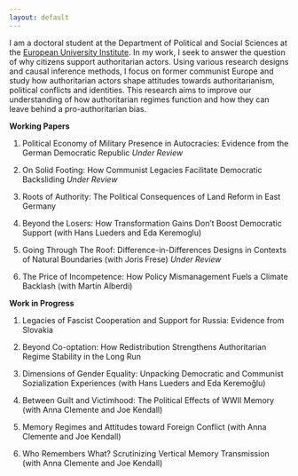 ```yaml
---
layout: default
---
```


I am a doctoral student at the Department of Political and Social Sciences at the [European University Institute](https://www.eui.eu/en/academic-units/political-and-social-sciences). In my work, I seek to answer the question of why citizens support authoritarian actors. Using various research designs and causal inference methods, I focus on former communist Europe and study how authoritarian actors shape attitudes towards authoritarianism, political conflicts and identities. This research aims to improve our understanding of how authoritarian regimes function and how they can leave behind a pro-authoritarian bias.

**Working Papers**  

1. Political Economy of Military Presence in Autocracies: Evidence from the German Democratic Republic *Under Review* 

2. On Solid Footing: How Communist Legacies Facilitate Democratic Backsliding *Under Review* 

3. Roots of Authority: The Political Consequences of Land Reform in East Germany 

4. Beyond the Losers: How Transformation Gains Don’t Boost Democratic Support (with Hans Lueders and Eda Keremoglu)

5. Going Through The Roof: Difference-in-Differences Designs in Contexts of Natural Boundaries (with Joris Frese) *Under Review*

6. The Price of Incompetence: How Policy Mismanagement Fuels a Climate Backlash (with Martín Alberdi)


**Work in Progress**

1. Legacies of Fascist Cooperation and Support for Russia: Evidence from Slovakia

2. Beyond Co-optation: How Redistribution Strengthens Authoritarian Regime Stability in the Long Run

3. Dimensions of Gender Equality: Unpacking Democratic and Communist Sozialization Experiences (with Hans Lueders and
Eda Keremoğlu)

4. Between Guilt and Victimhood: The Political Effects of WWII Memory (with Anna Clemente and Joe Kendall)

5. Memory Regimes and Attitudes toward Foreign Conflict (with Anna Clemente and Joe Kendall)

6. Who Remembers What? Scrutinizing Vertical Memory Transmission (with Anna Clemente and Joe Kendall)




